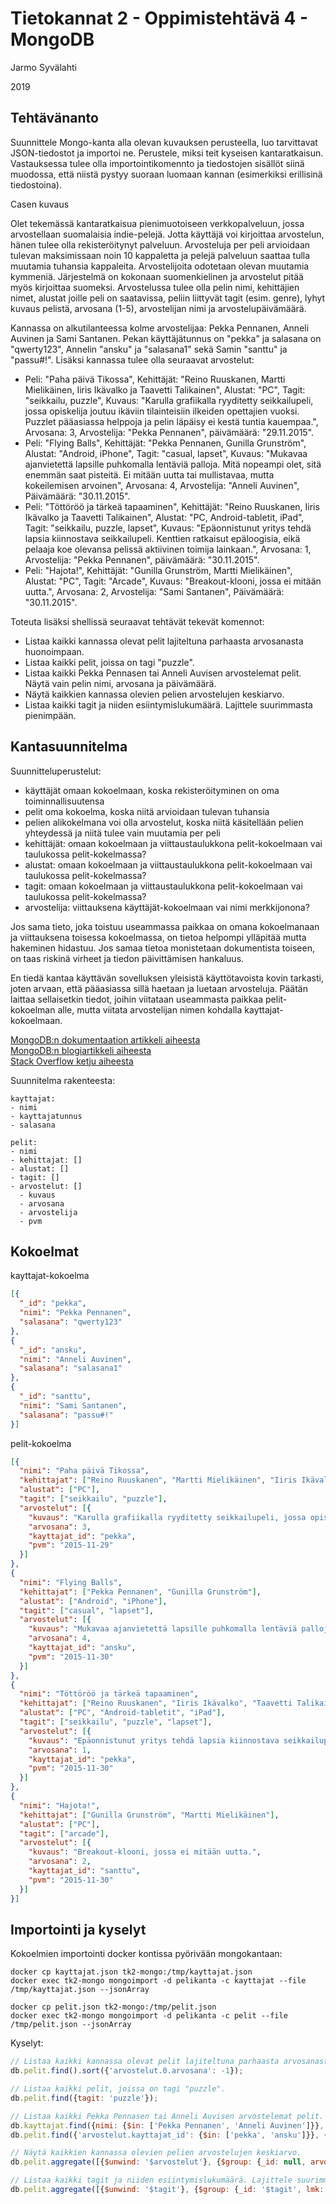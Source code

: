 # Tietokannat 2 - Oppimistehtävä 4 - MongoDB

Jarmo Syvälahti

2019

## Tehtävänanto

Suunnittele Mongo-kanta alla olevan kuvauksen perusteella, luo tarvittavat JSON-tiedostot ja importoi ne. Perustele, miksi teit kyseisen kantaratkaisun. Vastauksessa tulee olla importointikomennto ja tiedostojen sisällöt siinä muodossa, että niistä pystyy suoraan luomaan kannan (esimerkiksi erillisinä tiedostoina).

Casen kuvaus

Olet tekemässä kantaratkaisua pienimuotoiseen verkkopalveluun, jossa arvostellaan suomalaisia indie-pelejä. Jotta käyttäjä voi kirjoittaa arvostelun, hänen tulee olla rekisteröitynyt palveluun. Arvosteluja per peli arvioidaan tulevan maksimissaan noin 10 kappaletta ja pelejä palveluun saattaa tulla muutamia tuhansia kappaleita. Arvostelijoita odotetaan olevan muutamia kymmeniä. Järjestelmä on kokonaan suomenkielinen ja arvostelut pitää myös kirjoittaa suomeksi. Arvostelussa tulee olla pelin nimi, kehittäjien nimet, alustat joille peli on saatavissa, peliin liittyvät tagit (esim. genre), lyhyt kuvaus pelistä, arvosana (1-5), arvostelijan nimi ja arvostelupäivämäärä.

Kannassa on alkutilanteessa kolme arvostelijaa: Pekka Pennanen, Anneli Auvinen ja Sami Santanen. Pekan käyttäjätunnus on "pekka" ja salasana on "qwerty123", Annelin "ansku" ja "salasana1" sekä Samin "santtu" ja "passu#!". Lisäksi kannassa tulee olla seuraavat arvostelut:

- Peli: "Paha päivä Tikossa", Kehittäjät: "Reino Ruuskanen, Martti Mielikäinen, Iiris Ikävalko ja Taavetti Talikainen", Alustat: "PC", Tagit: "seikkailu, puzzle", Kuvaus: "Karulla grafiikalla ryyditetty seikkailupeli, jossa opiskelija joutuu ikäviin tilainteisiin ilkeiden opettajien vuoksi. Puzzlet pääasiassa helppoja ja pelin läpäisy ei kestä tuntia kauempaa.", Arvosana: 3, Arvostelija: "Pekka Pennanen", päivämäärä: "29.11.2015".
- Peli: "Flying Balls", Kehittäjät: "Pekka Pennanen, Gunilla Grunström", Alustat: "Android, iPhone", Tagit: "casual, lapset", Kuvaus: "Mukavaa ajanvietettä lapsille puhkomalla lentäviä palloja. Mitä nopeampi olet, sitä enemmän saat pisteitä. Ei mitään uutta tai mullistavaa, mutta kokeilemisen arvoinen", Arvosana: 4, Arvostelija: "Anneli Auvinen", Päivämäärä: "30.11.2015".
- Peli: "Töttöröö ja tärkeä tapaaminen", Kehittäjät: "Reino Ruuskanen, Iiris Ikävalko ja Taavetti Talikainen", Alustat: "PC, Android-tabletit, iPad", Tagit: "seikkailu, puzzle, lapset", Kuvaus: "Epäonnistunut yritys tehdä lapsia kiinnostava seikkailupeli. Kenttien ratkaisut epäloogisia, eikä pelaaja koe olevansa pelissä aktiivinen toimija lainkaan.", Arvosana: 1, Arvostelija: "Pekka Pennanen", päivämäärä: "30.11.2015".
- Peli: "Hajota!", Kehittäjät: "Gunilla Grunström, Martti Mielikäinen", Alustat: "PC", Tagit: "Arcade", Kuvaus: "Breakout-klooni, jossa ei mitään uutta.", Arvosana: 2, Arvostelija: "Sami Santanen", Päivämäärä: "30.11.2015".

Toteuta lisäksi shellissä seuraavat tehtävät tekevät komennot:

- Listaa kaikki kannassa olevat pelit lajiteltuna parhaasta arvosanasta huonoimpaan.
- Listaa kaikki pelit, joissa on tagi "puzzle".
- Listaa kaikki Pekka Pennasen tai Anneli Auvisen arvostelemat pelit. Näytä vain pelin nimi, arvosana ja päivämäärä.
- Näytä kaikkien kannassa olevien pelien arvostelujen keskiarvo.
- Listaa kaikki tagit ja niiden esiintymislukumäärä. Lajittele suurimmasta pienimpään.

## Kantasuunnitelma

Suunnitteluperustelut:
- käyttäjät omaan kokoelmaan, koska rekisteröityminen on oma toiminnallisuutensa
- pelit oma kokoelma, koska niitä arvioidaan tulevan tuhansia
- pelien alikokelmana voi olla arvostelut, koska niitä käsitellään pelien yhteydessä ja niitä tulee vain muutamia per peli
- kehittäjät: omaan kokoelmaan ja viittaustaulukkona pelit-kokoelmaan vai taulukossa pelit-kokelmassa?
- alustat: omaan kokoelmaan ja viittaustaulukkona pelit-kokoelmaan vai taulukossa pelit-kokelmassa?
- tagit: omaan kokoelmaan ja viittaustaulukkona pelit-kokoelmaan vai taulukossa pelit-kokelmassa?
- arvostelija: viittauksena käyttäjät-kokoelmaan vai nimi merkkijonona?

Jos sama tieto, joka toistuu useammassa paikkaa on omana kokoelmanaan ja viittauksena toisessa kokoelmassa, on tietoa helpompi ylläpitää mutta hakeminen hidastuu. Jos samaa tietoa monistetaan dokumentista toiseen, on taas riskinä virheet ja tiedon päivittämisen hankaluus. 

En tiedä kantaa käyttävän sovelluksen yleisistä käyttötavoista kovin tarkasti, joten arvaan, että pääasiassa sillä haetaan ja luetaan arvosteluja. Päätän laittaa sellaisetkin tiedot, joihin viitataan useammasta paikkaa pelit-kokoelman alle, mutta viitata arvostelijan nimen kohdalla kayttajat-kokoelmaan.

[MongoDB:n dokumentaation artikkeli aiheesta](https://docs.mongodb.com/manual/core/data-model-design/#data-modeling-referencing)  
[MongoDB:n blogiartikkeli aiheesta](https://www.mongodb.com/blog/post/thinking-documents-part-1?jmp=docs)  
[Stack Overflow ketju aiheesta](https://stackoverflow.com/questions/5373198/mongodb-relationships-embed-or-reference)  

Suunnitelma rakenteesta:

```
kayttajat:
- nimi
- kayttajatunnus
- salasana

pelit:
- nimi
- kehittajat: []
- alustat: []
- tagit: []
- arvostelut: []
  - kuvaus
  - arvosana
  - arvostelija
  - pvm
```
## Kokoelmat

kayttajat-kokoelma

```json
[{
  "_id": "pekka",
  "nimi": "Pekka Pennanen",
  "salasana": "qwerty123"
},
{
  "_id": "ansku",
  "nimi": "Anneli Auvinen",
  "salasana": "salasana1"
},
{
  "_id": "santtu",
  "nimi": "Sami Santanen",
  "salasana": "passu#!"
}]
```

pelit-kokoelma

```json
[{
  "nimi": "Paha päivä Tikossa",
  "kehittajat": ["Reino Ruuskanen", "Martti Mielikäinen", "Iiris Ikävalko", "Taavetti Talikainen"],
  "alustat": ["PC"],
  "tagit": ["seikkailu", "puzzle"],
  "arvostelut": [{
    "kuvaus": "Karulla grafiikalla ryyditetty seikkailupeli, jossa opiskelija joutuu ikäviin tilainteisiin ilkeiden opettajien vuoksi. Puzzlet pääasiassa helppoja ja pelin läpäisy ei kestä tuntia kauempaa.",
    "arvosana": 3,
    "kayttajat_id": "pekka",
    "pvm": "2015-11-29"
  }]
},
{
  "nimi": "Flying Balls",
  "kehittajat": ["Pekka Pennanen", "Gunilla Grunström"],
  "alustat": ["Android", "iPhone"],
  "tagit": ["casual", "lapset"],
  "arvostelut": [{
    "kuvaus": "Mukavaa ajanvietettä lapsille puhkomalla lentäviä palloja. Mitä nopeampi olet, sitä enemmän saat pisteitä. Ei mitään uutta tai mullistavaa, mutta kokeilemisen arvoinen",
    "arvosana": 4,
    "kayttajat_id": "ansku",
    "pvm": "2015-11-30"
  }]
},
{
  "nimi": "Töttöröö ja tärkeä tapaaminen",
  "kehittajat": ["Reino Ruuskanen", "Iiris Ikävalko", "Taavetti Talikainen"],
  "alustat": ["PC", "Android-tabletit", "iPad"],
  "tagit": ["seikkailu", "puzzle", "lapset"],
  "arvostelut": [{
    "kuvaus": "Epäonnistunut yritys tehdä lapsia kiinnostava seikkailupeli. Kenttien ratkaisut epäloogisia, eikä pelaaja koe olevansa pelissä aktiivinen toimija lainkaan.",
    "arvosana": 1,
    "kayttajat_id": "pekka",
    "pvm": "2015-11-30"
  }]
},
{
  "nimi": "Hajota!",
  "kehittajat": ["Gunilla Grunström", "Martti Mielikäinen"],
  "alustat": ["PC"],
  "tagit": ["arcade"],
  "arvostelut": [{
    "kuvaus": "Breakout-klooni, jossa ei mitään uutta.",
    "arvosana": 2,
    "kayttajat_id": "santtu",
    "pvm": "2015-11-30"
  }]
}]
```

## Importointi ja kyselyt

Kokoelmien importointi docker kontissa pyörivään mongokantaan:

```
docker cp kayttajat.json tk2-mongo:/tmp/kayttajat.json
docker exec tk2-mongo mongoimport -d pelikanta -c kayttajat --file /tmp/kayttajat.json --jsonArray

docker cp pelit.json tk2-mongo:/tmp/pelit.json
docker exec tk2-mongo mongoimport -d pelikanta -c pelit --file /tmp/pelit.json --jsonArray
```

Kyselyt:

```javascript
// Listaa kaikki kannassa olevat pelit lajiteltuna parhaasta arvosanasta huonoimpaan.
db.pelit.find().sort({'arvostelut.0.arvosana': -1});

// Listaa kaikki pelit, joissa on tagi "puzzle".
db.pelit.find({tagit: 'puzzle'});

// Listaa kaikki Pekka Pennasen tai Anneli Auvisen arvostelemat pelit. Näytä vain pelin nimi, arvosana ja päivämäärä.
db.kayttajat.find({nimi: {$in: ['Pekka Pennanen', 'Anneli Auvinen']}}, {_id: 1}); // pekka, ansku
db.pelit.find({'arvostelut.kayttajat_id': {$in: ['pekka', 'ansku']}}, {_id: 0, nimi: 1, 'arvostelut.arvosana': 1, 'arvostelut.pvm': 1});

// Näytä kaikkien kannassa olevien pelien arvostelujen keskiarvo.
db.pelit.aggregate([{$unwind: '$arvostelut'}, {$group: {_id: null, arvosana_avg: {$avg: '$arvostelut.arvosana'}}}, {$project: { _id: 0, arvosana_avg: 1}}]);

// Listaa kaikki tagit ja niiden esiintymislukumäärä. Lajittele suurimmasta pienimpään.
db.pelit.aggregate([{$unwind: '$tagit'}, {$group: {_id: '$tagit', lmk: {$sum: 1}}}, {$sort: {lmk: -1}}]);

```
